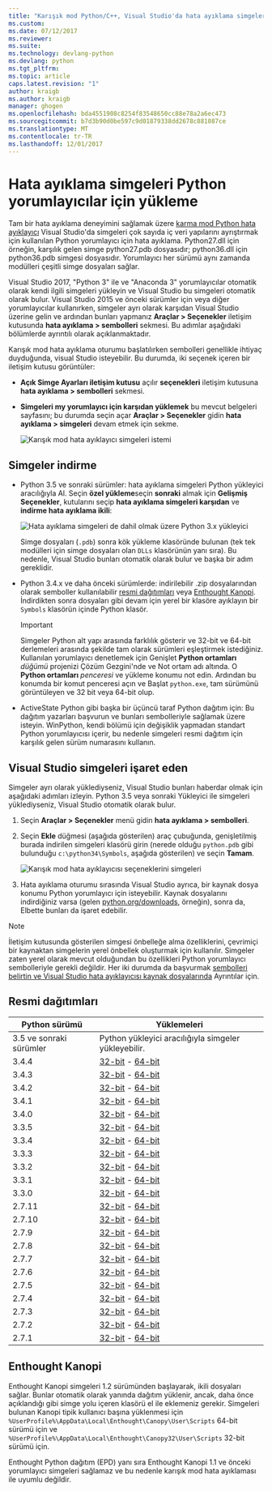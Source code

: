 ```yaml
---
title: "Karışık mod Python/C++, Visual Studio'da hata ayıklama simgeleri | Microsoft Docs"
ms.custom: 
ms.date: 07/12/2017
ms.reviewer: 
ms.suite: 
ms.technology: devlang-python
ms.devlang: python
ms.tgt_pltfrm: 
ms.topic: article
caps.latest.revision: "1"
author: kraigb
ms.author: kraigb
manager: ghogen
ms.openlocfilehash: bda4551908c8254f83548650cc88e78a2a6ec473
ms.sourcegitcommit: b7d3b90d0be597c9d01879338dd2678c881087ce
ms.translationtype: MT
ms.contentlocale: tr-TR
ms.lasthandoff: 12/01/2017
---
```

# <a name="installing-debugging-symbols-for-python-interpreters"></a>Hata ayıklama simgeleri Python yorumlayıcılar için yükleme

Tam bir hata ayıklama deneyimini sağlamak üzere [karma mod Python hata ayıklayıcı](debugging-mixed-mode.md) Visual Studio'da simgeleri çok sayıda iç veri yapılarını ayrıştırmak için kullanılan Python yorumlayıcı için hata ayıklama. Python27.dll için örneğin, karşılık gelen simge python27.pdb dosyasıdır; python36.dll için python36.pdb simgesi dosyasıdır. Yorumlayıcı her sürümü aynı zamanda modülleri çeşitli simge dosyaları sağlar.

Visual Studio 2017, "Python 3" ile ve "Anaconda 3" yorumlayıcılar otomatik olarak kendi ilgili simgeleri yükleyin ve Visual Studio bu simgeleri otomatik olarak bulur. Visual Studio 2015 ve önceki sürümler için veya diğer yorumlayıcılar kullanırken, simgeler ayrı olarak karşıdan Visual Studio üzerine gelin ve ardından bunları yapmanız **Araçlar > Seçenekler** iletişim kutusunda **hata ayıklama > sembolleri**  sekmesi. Bu adımlar aşağıdaki bölümlerde ayrıntılı olarak açıklanmaktadır.

Karışık mod hata ayıklama oturumu başlatılırken sembolleri genellikle ihtiyaç duyduğunda, visual Studio isteyebilir. Bu durumda, iki seçenek içeren bir iletişim kutusu görüntüler:

- **Açık Simge Ayarları iletişim kutusu** açılır **seçenekleri** iletişim kutusuna **hata ayıklama > sembolleri** sekmesi.
- **Simgeleri my yorumlayıcı için karşıdan yüklemek** bu mevcut belgeleri sayfasını; bu durumda seçin açar **Araçlar > Seçenekler** gidin **hata ayıklama > simgeleri** devam etmek için sekme.

    ![Karışık mod hata ayıklayıcı simgeleri istemi](media/mixed-mode-debugging-symbols-required.png)

## <a name="downloading-symbols"></a>Simgeler indirme

- Python 3.5 ve sonraki sürümler: hata ayıklama simgeleri Python yükleyici aracılığıyla Al. Seçin **özel yükleme**seçin **sonraki** almak için **Gelişmiş Seçenekler**, kutularını seçip **hata ayıklama simgeleri karşıdan** ve **indirme hata ayıklama ikili**:

    ![Hata ayıklama simgeleri de dahil olmak üzere Python 3.x yükleyici](media/mixed-mode-debugging-symbols-installer35.png)

    Simge dosyaları (`.pdb`) sonra kök yükleme klasöründe bulunan (tek tek modülleri için simge dosyaları olan `DLLs` klasörünün yanı sıra). Bu nedenle, Visual Studio bunları otomatik olarak bulur ve başka bir adım gereklidir.

- Python 3.4.x ve daha önceki sürümlerde: indirilebilir .zip dosyalarından olarak semboller kullanılabilir [resmi dağıtımları](#official-distributions) veya [Enthought Kanopi](#enthought-canopy). İndirdikten sonra dosyaları gibi devam için yerel bir klasöre ayıklayın bir `Symbols` klasörün içinde Python klasör.

    > [!Important]
    > Simgeler Python alt yapı arasında farklılık gösterir ve 32-bit ve 64-bit derlemeleri arasında şekilde tam olarak sürümleri eşleştirmek istediğiniz. Kullanılan yorumlayıcı denetlemek için Genişlet **Python ortamları** *düğümü* projenizi Çözüm Gezgini'nde ve Not ortam adı altında. O **Python ortamları** *penceresi* ve yükleme konumu not edin. Ardından bu konumda bir komut penceresi açın ve Başlat `python.exe`, tam sürümünü görüntüleyen ve 32 bit veya 64-bit olup.

- ActiveState Python gibi başka bir üçüncü taraf Python dağıtım için: Bu dağıtım yazarları başvurun ve bunları sembolleriyle sağlamak üzere isteyin. WinPython, kendi bölümü için değişiklik yapmadan standart Python yorumlayıcısı içerir, bu nedenle simgeleri resmi dağıtım için karşılık gelen sürüm numarasını kullanın.

## <a name="pointing-visual-studio-to-the-symbols"></a>Visual Studio simgeleri işaret eden

Simgeler ayrı olarak yüklediyseniz, Visual Studio bunları haberdar olmak için aşağıdaki adımları izleyin. Python 3.5 veya sonraki Yükleyici ile simgeleri yüklediyseniz, Visual Studio otomatik olarak bulur.

1. Seçin **Araçlar > Seçenekler** menü gidin **hata ayıklama > sembolleri**.
    
1. Seçin **Ekle** düğmesi (aşağıda gösterilen) araç çubuğunda, genişletilmiş burada indirilen simgeleri klasörü girin (nerede olduğu `python.pdb` gibi bulunduğu `c:\python34\Symbols`, aşağıda gösterilen) ve seçin **Tamam**. 

    ![Karışık mod hata ayıklayıcısı seçeneklerini simgeleri](media/mixed-mode-debugging-symbols.png)

1. Hata ayıklama oturumu sırasında Visual Studio ayrıca, bir kaynak dosya konumu Python yorumlayıcı için isteyebilir. Kaynak dosyalarını indirdiğiniz varsa (gelen [python.org/downloads](https://www.python.org/downloads), örneğin), sonra da, Elbette bunları da işaret edebilir.

> [!Note]
> İletişim kutusunda gösterilen simgesi önbelleğe alma özelliklerini, çevrimiçi bir kaynaktan simgelerin yerel önbellek oluşturmak için kullanılır. Simgeler zaten yerel olarak mevcut olduğundan bu özellikleri Python yorumlayıcı sembolleriyle gerekli değildir. Her iki durumda da başvurmak [sembolleri belirtin ve Visual Studio hata ayıklayıcısı kaynak dosyalarında](../debugger/specify-symbol-dot-pdb-and-source-files-in-the-visual-studio-debugger.md) Ayrıntılar için.

## <a name="official-distributions"></a>Resmi dağıtımları

| Python sürümü | Yüklemeleri | 
| --- | --- | 
| 3.5 ve sonraki sürümler | Python yükleyici aracılığıyla simgeler yükleyebilir. | 
| 3.4.4 | [32-bit](https://www.python.org/ftp/python/3.4.4/python-3.4.4-pdb.zip) - [64-bit](https://www.python.org/ftp/python/3.4.4/python-3.4.4.amd64-pdb.zip) |
| 3.4.3 | [32-bit](https://www.python.org/ftp/python/3.4.3/python-3.4.3-pdb.zip) - [64-bit](https://www.python.org/ftp/python/3.4.3/python-3.4.3.amd64-pdb.zip) |
| 3.4.2 | [32-bit](https://www.python.org/ftp/python/3.4.2/python-3.4.2-pdb.zip) - [64-bit](https://www.python.org/ftp/python/3.4.2/python-3.4.2.amd64-pdb.zip) |
| 3.4.1 | [32-bit](https://www.python.org/ftp/python/3.4.1/python-3.4.1-pdb.zip) - [64-bit](https://www.python.org/ftp/python/3.4.1/python-3.4.1.amd64-pdb.zip) |
| 3.4.0 | [32-bit](https://www.python.org/ftp/python/3.4.0/python-3.4.0-pdb.zip) - [64-bit](https://www.python.org/ftp/python/3.4.0/python-3.4.0.amd64-pdb.zip) |
| 3.3.5 | [32-bit](http://www.python.org/ftp/python/3.3.5/python-3.3.5-pdb.zip) - [64-bit](http://www.python.org/ftp/python/3.3.5/python-3.3.5.amd64-pdb.zip) |
| 3.3.4 | [32-bit](http://python.org/ftp/python/3.3.4/python-3.3.4-pdb.zip) - [64-bit](http://python.org/ftp/python/3.3.4/python-3.3.4.amd64-pdb.zip) |
| 3.3.3 | [32-bit](http://python.org/ftp/python/3.3.3/python-3.3.3-pdb.zip) - [64-bit](http://python.org/ftp/python/3.3.3/python-3.3.3.amd64-pdb.zip) |
| 3.3.2 | [32-bit](http://python.org/ftp/python/3.3.2/python-3.3.2-pdb.zip) - [64-bit](http://python.org/ftp/python/3.3.2/python-3.3.2.amd64-pdb.zip) |
| 3.3.1 | [32-bit](http://python.org/ftp/python/3.3.1/python-3.3.1-pdb.zip) - [64-bit](http://python.org/ftp/python/3.3.1/python-3.3.1.amd64-pdb.zip) |
| 3.3.0 | [32-bit](http://python.org/ftp/python/3.3.0/python-3.3.0-pdb.zip) - [64-bit](http://python.org/ftp/python/3.3.0/python-3.3.0.amd64-pdb.zip) |
| 2.7.11 | [32-bit](https://www.python.org/ftp/python/2.7.11/python-2.7.11-pdb.zip) - [64-bit](https://www.python.org/ftp/python/2.7.11/python-2.7.11.amd64-pdb.zip) |
| 2.7.10 | [32-bit](https://www.python.org/ftp/python/2.7.10/python-2.7.10-pdb.zip) - [64-bit](https://www.python.org/ftp/python/2.7.10/python-2.7.10.amd64-pdb.zip) |
| 2.7.9 | [32-bit](https://www.python.org/ftp/python/2.7.9/python-2.7.9-pdb.zip) - [64-bit](https://www.python.org/ftp/python/2.7.9/python-2.7.9.amd64-pdb.zip) |
| 2.7.8 | [32-bit](https://www.python.org/ftp/python/2.7.8/python-2.7.8-pdb.zip) - [64-bit](https://www.python.org/ftp/python/2.7.8/python-2.7.8.amd64-pdb.zip) |
| 2.7.7 | [32-bit](https://www.python.org/ftp/python/2.7.7/python-2.7.7-pdb.zip) - [64-bit](https://www.python.org/ftp/python/2.7.7/python-2.7.7.amd64-pdb.zip) |
| 2.7.6 | [32-bit](http://python.org/ftp/python/2.7.6/python-2.7.6-pdb.zip) - [64-bit](http://python.org/ftp/python/2.7.6/python-2.7.6.amd64-pdb.zip) |
| 2.7.5 | [32-bit](http://python.org/ftp/python/2.7.5/python-2.7.5-pdb.zip) - [64-bit](http://python.org/ftp/python/2.7.5/python-2.7.5.amd64-pdb.zip) |
| 2.7.4 | [32-bit](http://python.org/ftp/python/2.7.4/python-2.7.4-pdb.zip) - [64-bit](http://python.org/ftp/python/2.7.4/python-2.7.4.amd64-pdb.zip) |
| 2.7.3 | [32-bit](http://python.org/ftp/python/2.7.3/python-2.7.3-pdb.zip) - [64-bit](http://python.org/ftp/python/2.7.3/python-2.7.3.amd64-pdb.zip) |
| 2.7.2 | [32-bit](http://python.org/ftp/python/2.7.2/python-2.7.2-pdb.zip) - [64-bit](http://python.org/ftp/python/2.7.2/python-2.7.2.amd64-pdb.zip) |
| 2.7.1 | [32-bit](http://python.org/ftp/python/2.7.1/python-2.7.1-pdb.zip) - [64-bit](http://python.org/ftp/python/2.7.1/python-2.7.1.amd64-pdb.zip) |


## <a name="enthought-canopy"></a>Enthought Kanopi

Enthought Kanopi simgeleri 1.2 sürümünden başlayarak, ikili dosyaları sağlar. Bunlar otomatik olarak yanında dağıtım yüklenir, ancak, daha önce açıklandığı gibi simge yolu içeren klasörü el ile eklemeniz gerekir. Simgeleri bulunan Kanopi tipik kullanıcı başına yüklenmesi için `%UserProfile%\AppData\Local\Enthought\Canopy\User\Scripts` 64-bit sürümü için ve `%UserProfile%\AppData\Local\Enthought\Canopy32\User\Scripts` 32-bit sürümü için.

Enthought Python dağıtım (EPD) yanı sıra Enthought Kanopi 1.1 ve önceki yorumlayıcı simgeleri sağlamaz ve bu nedenle karışık mod hata ayıklaması ile uyumlu değildir.
